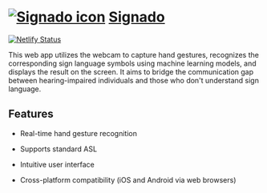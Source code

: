 # [![Signado icon](https://signado.tech//favicon-32x32.png)](https://signado.tech/) [Signado](https://signado.tech/)

[![Netlify Status](https://api.netlify.com/api/v1/badges/16a5ca5d-eac3-4552-8dfd-b36396947af1/deploy-status)](https://app.netlify.com/sites/signado/deploys)

This web app utilizes the webcam to capture hand gestures, recognizes the corresponding sign language symbols using machine learning models, and displays the result on the screen. It aims to bridge the communication gap between hearing-impaired individuals and those who don't understand sign language.

## Features

- Real-time hand gesture recognition

- Supports standard ASL

- Intuitive user interface

- Cross-platform compatibility (iOS and Android via web browsers)

## 
